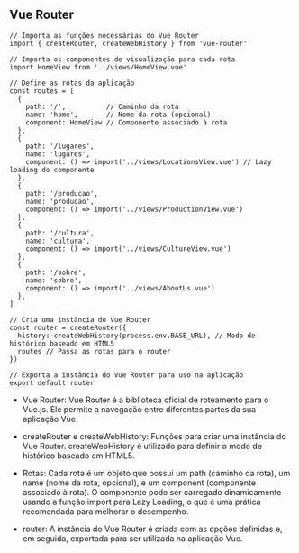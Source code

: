 ## Vue Router

```
// Importa as funções necessárias do Vue Router
import { createRouter, createWebHistory } from 'vue-router'

// Importa os componentes de visualização para cada rota
import HomeView from '../views/HomeView.vue'

// Define as rotas da aplicação
const routes = [
  {
    path: '/',          // Caminho da rota
    name: 'home',       // Nome da rota (opcional)
    component: HomeView // Componente associado à rota
  },
  {
    path: '/lugares',
    name: 'lugares',
    component: () => import('../views/LocationsView.vue') // Lazy loading do componente
  },
  {
    path: '/producao',
    name: 'producao',
    component: () => import('../views/ProductionView.vue')
  },
  {
    path: '/cultura',
    name: 'cultura',
    component: () => import('../views/CultureView.vue')
  },
  {
    path: '/sobre',
    name: 'sobre',
    component: () => import('../views/AboutUs.vue')
  },
]

// Cria uma instância do Vue Router
const router = createRouter({
  history: createWebHistory(process.env.BASE_URL), // Modo de histórico baseado em HTML5
  routes // Passa as rotas para o router
})

// Exporta a instância do Vue Router para uso na aplicação
export default router
```

- Vue Router: Vue Router é a biblioteca oficial de roteamento para o Vue.js. Ele permite a navegação entre diferentes partes da sua aplicação Vue.

- createRouter e createWebHistory: Funções para criar uma instância do Vue Router. createWebHistory é utilizado para definir o modo de histórico baseado em HTML5.

- Rotas: Cada rota é um objeto que possui um path (caminho da rota), um name (nome da rota, opcional), e um component (componente associado à rota). O componente pode ser carregado dinamicamente usando a função import para Lazy Loading, o que é uma prática recomendada para melhorar o desempenho.

- router: A instância do Vue Router é criada com as opções definidas e, em seguida, exportada para ser utilizada na aplicação Vue.